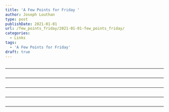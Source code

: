 ```yaml
---
title: 'A Few Points for Friday '
author: Joseph Louthan
type: post
publishDate: 2021-01-01
url: /few_points_friday/2021-01-01-few_points_friday/
categories:
  - Links
tags:
  - 'A Few Points for Friday'
draft: true
---
```


##


------

##


------

##


------

##


------

##


------

